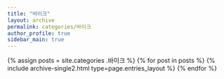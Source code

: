 ```yaml
---
title: "바이크"
layout: archive
permalink: categories/바이크
author_profile: true
sidebar_main: true
---
```


{% assign posts = site.categories .바이크 %}
{% for post in posts %} {% include archive-single2.html type=page.entries_layout %} {% endfor %}